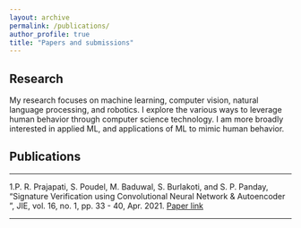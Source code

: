 ```yaml
---
layout: archive
permalink: /publications/
author_profile: true
title: "Papers and submissions"
---
```


## Research
My research focuses on machine learning, computer vision, natural language processing, and robotics. I explore the various ways to leverage human behavior through computer science technology. I am more broadly interested in applied ML, and applications of ML to mimic human behavior.

## Publications
----------------

1.P. R. Prajapati, S. Poudel, M. Baduwal, S. Burlakoti, and S. P. Panday, “Signature Verification using Convolutional Neural Network & Autoencoder ”, JIE, vol. 16, no. 1, pp. 33 - 40, Apr. 2021. [Paper link](https://tuta.pcampus.edu.np/journal/index.php/jie/article/view/16-01-05/fulltext-160105)
 
----------------
  
